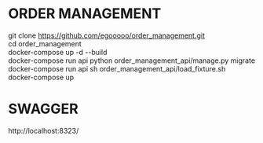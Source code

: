 # ORDER MANAGEMENT

git clone https://github.com/egooooo/order_management.git \
cd order_management \
docker-compose up -d --build \
docker-compose run api python order_management_api/manage.py migrate \
docker-compose run api sh order_management_api/load_fixture.sh \
docker-compose up 

# SWAGGER

http://localhost:8323/
